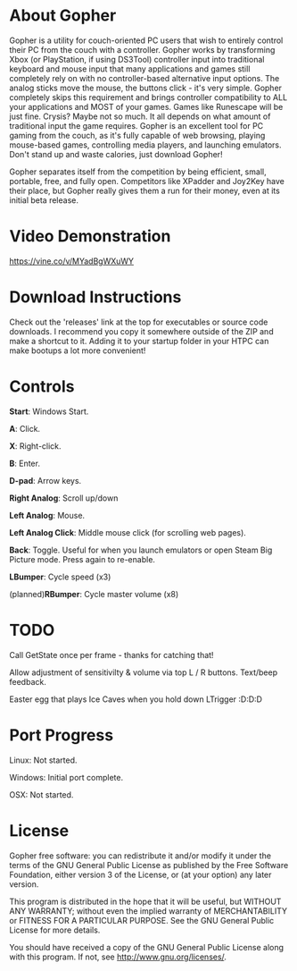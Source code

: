 About Gopher
======

Gopher is a utility for couch-oriented PC users that wish to entirely control their PC from the couch with a controller. Gopher works by transforming Xbox (or PlayStation, if using DS3Tool) controller input into traditional keyboard and mouse input that many applications and games still completely rely on with no controller-based alternative input options. The analog sticks move the mouse, the buttons click - it's very simple. Gopher completely skips this requirement and brings controller compatibility to ALL your applications and MOST of your games. Games like Runescape will be just fine. Crysis? Maybe not so much. It all depends on what amount of traditional input the game requires. Gopher is an excellent tool for PC gaming from the couch, as it's fully capable of web browsing, playing mouse-based games, controlling media players, and launching emulators. Don't stand up and waste calories, just download Gopher!

Gopher separates itself from the competition by being efficient, small, portable, free, and fully open. Competitors like XPadder and Joy2Key have their place, but Gopher really gives them a run for their money, even at its initial beta release.


Video Demonstration
======

https://vine.co/v/MYadBgWXuWY


Download Instructions
======
Check out the 'releases' link at the top for executables or source code downloads. I recommend you copy it somewhere outside of the ZIP and make a shortcut to it. Adding it to your startup folder in your HTPC can make bootups a lot more convenient!

Controls
======

**Start**: Windows Start.

**A**: Click.

**X**: Right-click.

**B**: Enter.

**D-pad**: Arrow keys.

**Right Analog**: Scroll up/down

**Left Analog**: Mouse.

**Left Analog Click**: Middle mouse click (for scrolling web pages).

**Back**: Toggle. Useful for when you launch emulators or open Steam Big Picture mode. Press again to re-enable.

**LBumper**: Cycle speed (x3)

(planned)**RBumper**: Cycle master volume (x8)

TODO
======
Call GetState once per frame - thanks for catching that!

Allow adjustment of sensitivilty & volume via top L / R buttons. Text/beep feedback.

Easter egg that plays Ice Caves when you hold down LTrigger :D:D:D



Port Progress
======
Linux: Not started.

Windows: Initial port complete.

OSX: Not started.



License
======
Gopher free software: you can redistribute it and/or modify it under the terms of the GNU General Public License as published by the Free Software Foundation, either version 3 of the License, or (at your option) any later version.

This program is distributed in the hope that it will be useful, but WITHOUT ANY WARRANTY; without even the implied warranty of MERCHANTABILITY or FITNESS FOR A PARTICULAR PURPOSE. See the GNU General Public License for more details.

You should have received a copy of the GNU General Public License along with this program.  If not, see http://www.gnu.org/licenses/.
